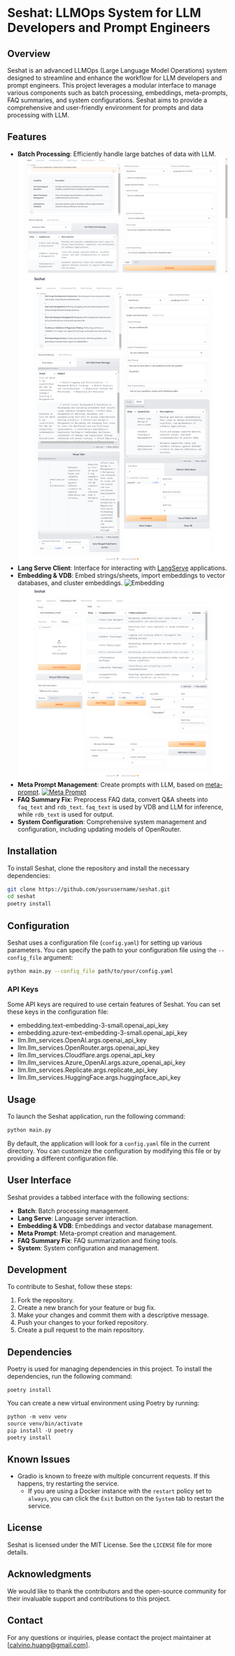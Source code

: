 # Seshat: LLMOps System for LLM Developers and Prompt Engineers

## Overview

Seshat is an advanced LLMOps (Large Language Model Operations) system designed to streamline and enhance the workflow for LLM developers and prompt engineers. This project leverages a modular interface to manage various components such as batch processing, embeddings, meta-prompts, FAQ summaries, and system configurations. Seshat aims to provide a comprehensive and user-friendly environment for prompts and data processing with LLM.

## Features

- **Batch Processing**: Efficiently handle large batches of data with LLM.
![Batch LLM](screenshots/Seshat_Batch.png?raw=true)
![Batch LLM](screenshots/Seshat_Batch_1.png?raw=true)
- **Lang Serve Client**: Interface for interacting with [LangServe](https://python.langchain.com/v0.2/docs/langserve/) applications.
- **Embedding & VDB**: Embed strings/sheets, import embeddings to vector databases, and cluster embeddings.
![Embedding](screenshots/Seshat_Embedding.png?raw=true)
![Clustering](screenshots/Seshat_Clustering.png?raw=true)
- **Meta Prompt Management**: Create prompts with LLM, based on [meta-prompt](https://github.com/yaleh/meta-prompt).
[![Meta Prompt](https://img.youtube.com/vi/eNFUq2AjKCk/0.jpg)](https://www.youtube.com/watch?v=eNFUq2AjKCk)
- **FAQ Summary Fix**: Preprocess FAQ data, convert Q&A sheets into `faq_text` and `rdb_text`. `faq_text` is used by VDB and LLM for inference, while `rdb_text` is used for output.
- **System Configuration**: Comprehensive system management and configuration, including updating models of OpenRouter.

## Installation

To install Seshat, clone the repository and install the necessary dependencies:

```bash
git clone https://github.com/yourusername/seshat.git
cd seshat
poetry install
```

## Configuration

Seshat uses a configuration file (`config.yaml`) for setting up various parameters. You can specify the path to your configuration file using the `--config_file` argument:

```bash
python main.py --config_file path/to/your/config.yaml
```

### API Keys

Some API keys are required to use certain features of Seshat. You can set these keys in the configuration file:

- embedding.text-embedding-3-small.openai_api_key
- embedding.azure-text-embedding-3-small.openai_api_key
- llm.llm_services.OpenAI.args.openai_api_key
- llm.llm_services.OpenRouter.args.openai_api_key
- llm.llm_services.Cloudflare.args.openai_api_key
- llm.llm_services.Azure_OpenAI.args.azure_openai_api_key
- llm.llm_services.Replicate.args.replicate_api_key
- llm.llm_services.HuggingFace.args.huggingface_api_key

## Usage

To launch the Seshat application, run the following command:

```bash
python main.py
```

By default, the application will look for a `config.yaml` file in the current directory. You can customize the configuration by modifying this file or by providing a different configuration file.

## User Interface

Seshat provides a tabbed interface with the following sections:

- **Batch**: Batch processing management.
- **Lang Serve**: Language server interaction.
- **Embedding & VDB**: Embeddings and vector database management.
- **Meta Prompt**: Meta-prompt creation and management.
- **FAQ Summary Fix**: FAQ summarization and fixing tools.
- **System**: System configuration and management.

## Development

To contribute to Seshat, follow these steps:

1. Fork the repository.
2. Create a new branch for your feature or bug fix.
3. Make your changes and commit them with a descriptive message.
4. Push your changes to your forked repository.
5. Create a pull request to the main repository.

## Dependencies

Poetry is used for managing dependencies in this project. To install the dependencies, run the following command:

```
poetry install
```

You can create a new virtual environment using Poetry by running:

```
python -m venv venv
source venv/bin/activate
pip install -U poetry
poetry install
```

## Known Issues

* Gradio is known to freeze with multiple concurrent requests. If this happens, try restarting the service.
    * If you are using a Docker instance with the `restart` policy set to `always`, you can click the `Exit` button on the `System` tab to restart the service.

## License

Seshat is licensed under the MIT License. See the `LICENSE` file for more details.

## Acknowledgments

We would like to thank the contributors and the open-source community for their invaluable support and contributions to this project.

## Contact

For any questions or inquiries, please contact the project maintainer at [calvino.huang@gmail.com].